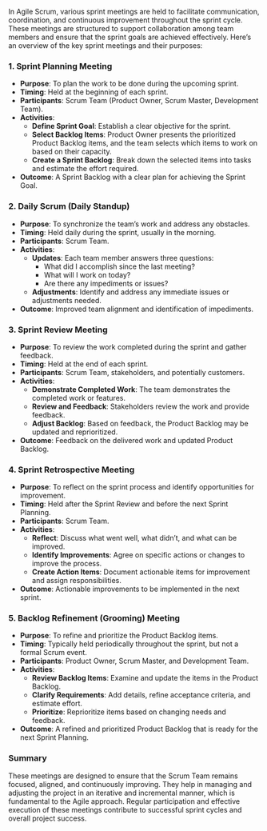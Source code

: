 In Agile Scrum, various sprint meetings are held to facilitate communication, coordination, and continuous improvement throughout the sprint cycle. These meetings are structured to support collaboration among team members and ensure that the sprint goals are achieved effectively. Here’s an overview of the key sprint meetings and their purposes:

### 1. **Sprint Planning Meeting**
   - **Purpose**: To plan the work to be done during the upcoming sprint.
   - **Timing**: Held at the beginning of each sprint.
   - **Participants**: Scrum Team (Product Owner, Scrum Master, Development Team).
   - **Activities**:
     - **Define Sprint Goal**: Establish a clear objective for the sprint.
     - **Select Backlog Items**: Product Owner presents the prioritized Product Backlog items, and the team selects which items to work on based on their capacity.
     - **Create a Sprint Backlog**: Break down the selected items into tasks and estimate the effort required.
   - **Outcome**: A Sprint Backlog with a clear plan for achieving the Sprint Goal.

### 2. **Daily Scrum (Daily Standup)**
   - **Purpose**: To synchronize the team’s work and address any obstacles.
   - **Timing**: Held daily during the sprint, usually in the morning.
   - **Participants**: Scrum Team.
   - **Activities**:
     - **Updates**: Each team member answers three questions:
       - What did I accomplish since the last meeting?
       - What will I work on today?
       - Are there any impediments or issues?
     - **Adjustments**: Identify and address any immediate issues or adjustments needed.
   - **Outcome**: Improved team alignment and identification of impediments.

### 3. **Sprint Review Meeting**
   - **Purpose**: To review the work completed during the sprint and gather feedback.
   - **Timing**: Held at the end of each sprint.
   - **Participants**: Scrum Team, stakeholders, and potentially customers.
   - **Activities**:
     - **Demonstrate Completed Work**: The team demonstrates the completed work or features.
     - **Review and Feedback**: Stakeholders review the work and provide feedback.
     - **Adjust Backlog**: Based on feedback, the Product Backlog may be updated and reprioritized.
   - **Outcome**: Feedback on the delivered work and updated Product Backlog.

### 4. **Sprint Retrospective Meeting**
   - **Purpose**: To reflect on the sprint process and identify opportunities for improvement.
   - **Timing**: Held after the Sprint Review and before the next Sprint Planning.
   - **Participants**: Scrum Team.
   - **Activities**:
     - **Reflect**: Discuss what went well, what didn’t, and what can be improved.
     - **Identify Improvements**: Agree on specific actions or changes to improve the process.
     - **Create Action Items**: Document actionable items for improvement and assign responsibilities.
   - **Outcome**: Actionable improvements to be implemented in the next sprint.

### 5. **Backlog Refinement (Grooming) Meeting**
   - **Purpose**: To refine and prioritize the Product Backlog items.
   - **Timing**: Typically held periodically throughout the sprint, but not a formal Scrum event.
   - **Participants**: Product Owner, Scrum Master, and Development Team.
   - **Activities**:
     - **Review Backlog Items**: Examine and update the items in the Product Backlog.
     - **Clarify Requirements**: Add details, refine acceptance criteria, and estimate effort.
     - **Prioritize**: Reprioritize items based on changing needs and feedback.
   - **Outcome**: A refined and prioritized Product Backlog that is ready for the next Sprint Planning.

### Summary
These meetings are designed to ensure that the Scrum Team remains focused, aligned, and continuously improving. They help in managing and adjusting the project in an iterative and incremental manner, which is fundamental to the Agile approach. Regular participation and effective execution of these meetings contribute to successful sprint cycles and overall project success.
